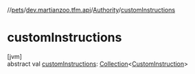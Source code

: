 //[pets](../../../index.md)/[dev.martianzoo.tfm.api](../index.md)/[Authority](index.md)/[customInstructions](custom-instructions.md)

# customInstructions

[jvm]\
abstract val [customInstructions](custom-instructions.md): [Collection](https://kotlinlang.org/api/latest/jvm/stdlib/kotlin.collections/-collection/index.html)&lt;[CustomInstruction](../-custom-instruction/index.md)&gt;

